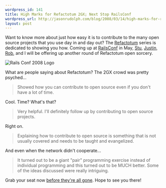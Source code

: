 ```yaml
--- 
wordpress_id: 141
title: High Marks for Refactotum 2GX; Next Stop RailsConf
wordpress_url: http://jasonrudolph.com/blog/2008/03/14/high-marks-for-refactotum-2gx-next-stop-railsconf/
layout: post
---
```

Want to know more about just how easy it is to contribute to the many open source projects that you use day in and day out?  The [Refactotum](http://blog.thinkrelevance.com/twir "Relevance, Inc. - Refactotum") series is dedicated to showing you how.  Coming up at [RailsConf](http://en.oreilly.com/rails2008/public/schedule/detail/2101 "RailsConf 2008: Refactotum: Contributing to Open Source") in May, [Stu](http://thinkrelevance.com/about "Stuart Halloway"), [Justin](http://thinkrelevance.com/about "Justin Gehtland"), [Rob](http://robsanheim.com/ "Rob Sanheim"), and I will be offering up another round of Refactotum open sorcery.

![Rails Conf 2008 Logo](http://jasonrudolph.com/blog/wp-content/uploads/rails-conf-2008-logo.png)

What are people saying about Refactotum?  The 2GX crowd was pretty psyched...  

<blockquote>Showed how you can contribute to open source even if you don't have a lot of time.</blockquote>

Cool.  Time?  What's that?  

<blockquote>Very helpful. I'll definitely follow up by contributing to open source projects.</blockquote>

Right on.

<blockquote>Explaining how to contribute to open source is something that is not usually covered and needs to be taught and evangelized.</blockquote>

And even when the network didn't cooperate...

<blockquote>It turned out to be a giant "pair" programming exercise instead of individual programming and this turned out to be MUCH better. Some of the ideas discussed were really intriguing.</blockquote>

Grab your seat now [before they're all gone](http://blog.rubyonrails.org/2008/3/12/railsconf-seats-filling-up "Riding Rails: RailsConf seats filling up").  Hope to see you there!
